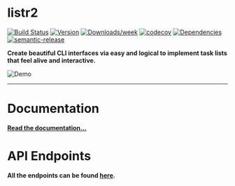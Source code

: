 # listr2

[![Build Status](https://drone.kilic.dev/api/badges/cenk1cenk2/listr2/status.svg)](https://drone.kilic.dev/cenk1cenk2/listr2) [![Version](https://img.shields.io/npm/v/listr2.svg)](https://npmjs.org/package/listr2) [![Downloads/week](https://img.shields.io/npm/dw/listr2.svg)](https://npmjs.org/package/listr2) [![codecov](https://codecov.io/gh/cenk1cenk2/listr2/branch/master/graph/badge.svg)](https://codecov.io/gh/cenk1cenk2/listr2) [![Dependencies](https://img.shields.io/librariesio/release/npm/listr2)](https://npmjs.org/package/listr2) [![semantic-release](https://img.shields.io/badge/%20%20%F0%9F%93%A6%F0%9F%9A%80-semantic--release-e10079.svg)](https://github.com/semantic-release/semantic-release)

**Create beautiful CLI interfaces via easy and logical to implement task lists that feel alive and interactive.**

![Demo](./demo/demo.gif)

---

# Documentation

**[Read the documentation...](https://listr2.kilic.dev)**

# API Endpoints

**All the endpoints can be found [here](./docs/README.md).**
